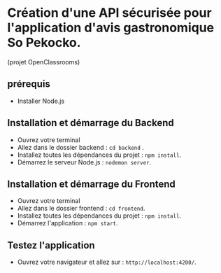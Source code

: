 # Création d'une API sécurisée pour l'application d'avis gastronomique So Pekocko. 
(projet OpenClassrooms)

## prérequis

* Installer Node.js


## Installation et démarrage du Backend

* Ouvrez votre terminal
* Allez dans le dossier backend : `cd backend` .
* Installez toutes les dépendances du projet : `npm install`.
* Démarrez le serveur Node.js : `nodemon server`.


## Installation et démarrage du Frontend

* Ouvrez votre terminal
* Allez dans le dossier frontend : `cd frontend`.
* Installez toutes les dépendances du projet : `npm install`.
* Démarrez l'application : `npm start`.


## Testez l'application
* Ouvrez votre navigateur et allez sur : `http://localhost:4200/`.
